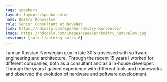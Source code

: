 ```yaml
---
tags: speakers
layout: layouts/speaker.html
name: Dmitry Konovalov
role: Senior Consultant at NovaNet
link: https://ndcoslo.com/speaker/dmitry-konovalov/
image: https://ndcoslo.com/images/speaker/Dmitry_Konovalov.jpg
sessions: [talk-lightning-talks-6]
---
```

I am an Russian-Norwegian guy in late 30's obsessed with software engineering and architecture. Through the recent 15 years I worked for different companies, both as a consultant and as a in-house developer. Through the years I gained experience with different tools and frameworks and observed the evolution of hardware and software development.